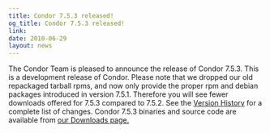 ```yaml
---
title: Condor 7.5.3 released!
og_title: Condor 7.5.3 released!
link: 
date: 2010-06-29
layout: news
---
```


The Condor Team is pleased to announce the release of Condor 7.5.3. This is a development release of Condor. Please note that we dropped our old repackaged tarball rpms, and now only provide the proper rpm and debian packages introduced in version 7.5.1. Therefore you will see fewer downloads offered for 7.5.3 compared to 7.5.2. See the <a href="manual/latest-dev/9_Version_History.html">Version History</a> for a complete list of changes.  Condor 7.5.3 binaries and source code are available from <a href="downloads/">our Downloads page.</a> 
